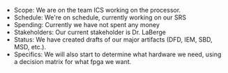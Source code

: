 - Scope: We are on the team ICS working on the processor. 
- Schedule: We're on schedule, currently working on our SRS
- Spending: Currently we have not spent any money
- Stakeholders: Our current stakeholder is Dr. LaBerge
- Status: We have created drafts of our major artifacts (DFD, IEM, SBD, MSD, etc.). 
- Specifics: We will also start to determine what hardware we need, using a decision matrix for what fpga we want.